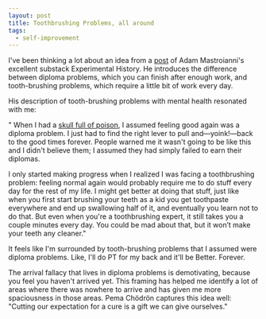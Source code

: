 ```yaml
---
layout: post
title: Toothbrushing Problems, all around
tags:
  - self-improvement
---
```


I've been thinking a lot about an idea from a [post]( https://substack.com/home/post/p-140270094) of Adam Mastroianni's excellent substack Experimental History. He introduces the difference between diploma problems, which you can finish after enough work, and tooth-brushing problems, which require a little bit of work every day. 

His description of tooth-brushing problems with mental health resonated with me:

" When I had a [skull full of poison](https://www.experimental-history.com/p/its-very-weird-to-have-a-skull-full), I assumed feeling good again was a diploma problem. I just had to find the right lever to pull and—yoink!—back to the good times forever. People warned me it wasn't going to be like this and I didn't believe them; I assumed they had simply failed to earn their diplomas.

I only started making progress when I realized I was facing a toothbrushing problem: feeling normal again would probably require me to do stuff every day for the rest of my life. I might get better at doing that stuff, just like when you first start brushing your teeth as a kid you get toothpaste everywhere and end up swallowing half of it, and eventually you learn not to do that. But even when you're a toothbrushing expert, it still takes you a couple minutes every day. You could be mad about that, but it won’t make your teeth any cleaner." 

It feels like I'm surrounded by tooth-brushing problems that I assumed were diploma problems. Like, I'll do PT for my back and it'll be Better. Forever. 

The arrival fallacy that lives in diploma problems is demotivating, because you feel you haven't arrived yet. This framing has helped me identify a lot of areas where there was nowhere to arrive and has given me more spaciousness in those areas. Pema Chödrön captures this idea well: "Cutting our expectation for a cure is a gift we can give ourselves."